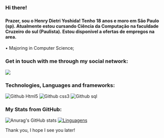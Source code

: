 ### Hi there!
### 
#### Prazer, sou o Henry Dietri Yoshida! Tenho 18 anos e moro em São Paulo (sp). Atualmente estou cursando Ciência da Computação na faculdade Cruzeiro do sul (Paulista). Estou disponivel a ofertas de empregos na area.
 
• Majoring in Computer Science;


### Get in touch with me through my social network: 

<a href="https://www.linkedin.com/in/henry-yoshida-5875a9270/" alt= "LinkedIN" target= "_blank">
 <img src="https://img.shields.io/badge/-LinkedIn-0077B5?style=for-the-badge&logo=linkedin&logoColor=green&link=https://www.linkedin.com/in/pietro-danton-580573207/">
</a>   

### Technologies, Languages and frameworks:
![Github Html5](https://img.shields.io/badge/HTML5-E34F26?style=for-the-badge&logo=html5&logoColor=blue)
![Github css3](https://img.shields.io/badge/CSS3-1572B6?style=for-the-badge&logo=css3&logoColor=green)
![Github sql](https://img.shields.io/badge/MySQL-00000F?style=for-the-badge&logo=mysql&logoColor=blue)

### My Stats from GitHub:
![Anurag's GitHub stats](https://github-readme-stats.vercel.app/api?username=oJAPAdosCODIGOS&theme=tokyonight&show_icons=true)
[![Linguagens](https://github-readme-stats.vercel.app/api/top-langs/?username=oJAPAdosCODIGOS&theme=tokyonight&layout=compact)](https://github.com/PietroDS1/github-readme-stats)
<p align="center">

Thank you, I hope I see you later!
</p>

